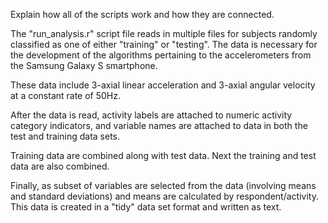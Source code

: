 Explain how all of the scripts work and how they are connected.  

The "run_analysis.r" script file reads in multiple files for subjects randomly classified as one of either "training" or
"testing". The data is necessary for the development of the algorithms pertaining to the accelerometers from the 
Samsung Galaxy S smartphone.

These data include 3-axial linear acceleration and 3-axial angular velocity at a constant rate of 50Hz.

After the data is read, activity labels are attached to numeric activity category indicators, and variable names
are attached to data in both the test and training data sets.

Training data are combined along with test data. Next the training and test data are also combined. 

Finally, as subset of variables are selected from the data (involving means and standard deviations) and 
means are calculated by respondent/activity. This data is created in a "tidy" data set format and written as
text.




